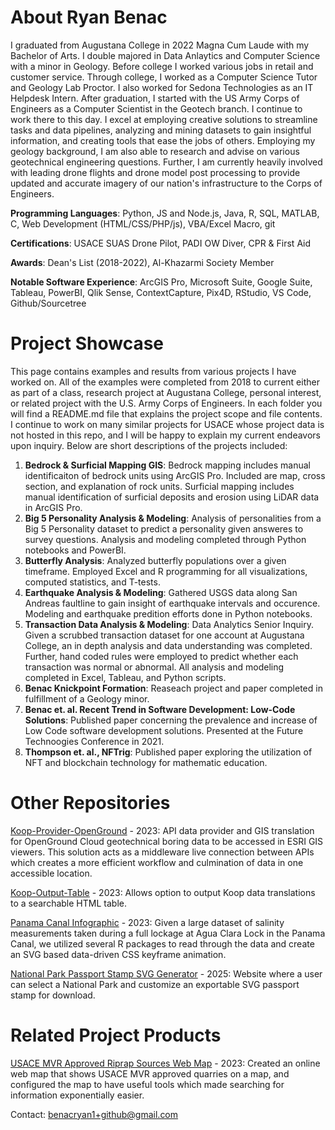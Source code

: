 # About Ryan Benac
I graduated from Augustana College in 2022 Magna Cum Laude with my Bachelor of Arts. I double majored in Data Anlaytics and Computer Science with a minor in Geology. Before college I worked various jobs in retail and customer service. Through college, I worked as a Computer Science Tutor and Geology Lab Proctor. I also worked for Sedona Technologies as an IT Helpdesk Intern. After graduation, I started with the US Army Corps of Engineers as a Computer Scientist in the Geotech branch. I continue to work there to this day. I excel at employing creative solutions to streamline tasks and data pipelines, analyzing and mining datasets to gain insightful information, and creating tools that ease the jobs of others. Employing my geology background, I am also able to research and advise on various geotechnical engineering questions. Further, I am currently heavily involved with leading drone flights and drone model post processing to provide updated and accurate imagery of our nation's infrastructure to the Corps of Engineers. 

**Programming Languages**: Python, JS and Node.js, Java, R, SQL, MATLAB, C, Web Development (HTML/CSS/PHP/js), VBA/Excel Macro, git

**Certifications**: USACE SUAS Drone Pilot, PADI OW Diver, CPR & First Aid

**Awards**: Dean's List (2018-2022), Al-Khazarmi Society Member

**Notable Software Experience**: ArcGIS Pro, Microsoft Suite, Google Suite, Tableau, PowerBI, Qlik Sense, ContextCapture, Pix4D, RStudio, VS Code, Github/Sourcetree

# Project Showcase
This page contains examples and results from various projects I have worked on. All of the examples were completed from 2018 to current either as part of a class, research project at Augustana College, personal interest, or related project with the U.S. Army Corps of Engineers. In each folder you will find a README.md file that explains the project scope and file contents. I continue to work on many similar projects for USACE whose project data is not hosted in this repo, and I will be happy to explain my current endeavors upon inquiry. Below are short descriptions of the projects included: 

1. **Bedrock & Surficial Mapping GIS**: Bedrock mapping includes manual identificaiton of bedrock units using ArcGIS Pro. Included are map, cross section, and explanation of rock units. Surficial mapping includes manual identification of surficial deposits and erosion using LiDAR data in ArcGIS Pro. 
2. **Big 5 Personality Analysis & Modeling**: Analysis of personalities from a Big 5 Personality dataset to predict a personality given answeres to survey questions. Analysis and modeling completed through Python notebooks and PowerBI. 
3. **Butterfly Analysis**: Analyzed butterfly populations over a  given timeframe. Employed Excel and R programming for all visualizations, computed statistics, and T-tests. 
4. **Earthquake Analysis & Modeling**: Gathered USGS data along San Andreas faultline to gain insight of earthquake intervals and occurence. Modeling and earthquake predition efforts done in Python notebooks. 
5. **Transaction Data Analysis & Modeling**: Data Analytics Senior Inquiry. Given a scrubbed transaction dataset for one account at Augustana College, an in depth analysis and data understanding was completed. Further, hand coded rules were employed to predict whether each transaction was normal or abnormal. All analysis and modeling completed in Excel, Tableau, and Python scripts. 
6. **Benac Knickpoint Formation**: Reaseach project and paper completed in fulfillment of a Geology minor. 
7. **Benac et. al. Recent Trend in Software Development: Low-Code Solutions**: Published paper concerning the prevalence and increase of Low Code software development solutions. Presented at the Future Technoogies Conference in 2021. 
8. **Thompson et. al., NFTrig**: Published paper exploring the utilization of NFT and blockchain technology for mathematic education.

# Other Repositories
[Koop-Provider-OpenGround](https://github.com/ryanbenac33/koop-provider-OpenGround) - 2023: API data provider and GIS translation for OpenGround Cloud geotechnical boring data to be accessed in ESRI GIS viewers. This solution acts as a middleware live connection between APIs which creates a more efficient workflow and culmination of data in one accessible location.

[Koop-Output-Table](https://github.com/ryanbenac33/koop-output-table) - 2023: Allows option to output Koop data translations to a searchable HTML table.

[Panama Canal Infographic](https://github.com/MVR-GIS/Panama_Infographic) - 2023: Given a large dataset of salinity measurements taken during a full lockage at Agua Clara Lock in the Panama Canal, we utilized several R packages to read through the data and create an SVG based data-driven CSS keyframe animation.

[National Park Passport Stamp SVG Generator](https://github.com/ryanbenac33/PassportStampGenerator) - 2025: Website where a user can select a National Park and customize an exportable SVG passport stamp for download. 

# Related Project Products
[USACE MVR Approved Riprap Sources Web Map](https://www.mvr.usace.army.mil/About/Offices/Engineering-and-Construction/Geotechnical-Branch/Quarries/) - 2023: Created an online web map that shows USACE MVR approved quarries on a map, and configured the map to have useful tools which made searching for information exponentially easier.

Contact: benacryan1+github@gmail.com
